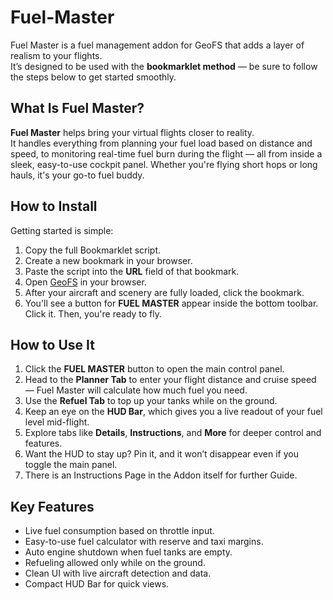 # Fuel-Master

Fuel Master is a fuel management addon for GeoFS that adds a layer of realism to your flights.  
It’s designed to be used with the **bookmarklet method** — be sure to follow the steps below to get started smoothly.


## What Is Fuel Master?

**Fuel Master** helps bring your virtual flights closer to reality.  
It handles everything from planning your fuel load based on distance and speed, to monitoring real-time fuel burn during the flight — all from inside a sleek, easy-to-use cockpit panel. Whether you're flying short hops or long hauls, it's your go-to fuel buddy.


## How to Install

Getting started is simple:

1. Copy the full Bookmarklet script.
2. Create a new bookmark in your browser.
3. Paste the script into the **URL** field of that bookmark.
4. Open [GeoFS](https://geo-fs.com) in your browser.
5. After your aircraft and scenery are fully loaded, click the bookmark.
6. You'll see a button for **FUEL MASTER** appear inside the bottom toolbar. Click it. Then, you're ready to fly.


## How to Use It

1. Click the **FUEL MASTER** button to open the main control panel.
2. Head to the **Planner Tab** to enter your flight distance and cruise speed — Fuel Master will calculate how much fuel you need.
3. Use the **Refuel Tab** to top up your tanks while on the ground.
4. Keep an eye on the **HUD Bar**, which gives you a live readout of your fuel level mid-flight.
5. Explore tabs like **Details**, **Instructions**, and **More** for deeper control and features.
6. Want the HUD to stay up? Pin it, and it won’t disappear even if you toggle the main panel.
7. There is an Instructions Page in the Addon itself for further Guide.


## Key Features

- Live fuel consumption based on throttle input.
- Easy-to-use fuel calculator with reserve and taxi margins.
- Auto engine shutdown when fuel tanks are empty.
- Refueling allowed only while on the ground.
- Clean UI with live aircraft detection and data.
- Compact HUD Bar for quick views.

